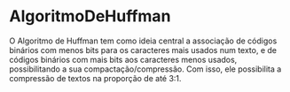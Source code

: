 # AlgoritmoDeHuffman
O Algoritmo de Huffman tem como ideia central a associação de códigos binários com menos bits para os caracteres mais usados num texto, e de códigos binários com mais bits aos caracteres menos usados, possibilitando a sua compactação/compressão. Com isso, ele possibilita a compressão de textos na proporção de até 3:1.
